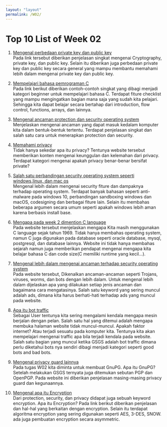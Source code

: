 ```yaml
---
layout: "layout"
permalink: /W02/
---
```


# Top 10 List of Week 02

1. [Mengenal perbedaan private key dan public key](https://www.geeksforgeeks.org/difference-between-private-key-and-public-key/)<br>
Pada link tersebut diberikan penjelasan singkat mengenai Cryptography, private key, dan public key. Selain itu diberikan juga perbedaan private key dan public key secara general yang mampu membantu memahami lebih dalam mengenai private key dan public key.

2. [Mempelajari bahasa pemrograman C](https://www.programiz.com/c-programming)<br>
Pada link berikut diberikan contoh-contoh singkat yang dibagi menjadi kategori beginner untuk mempelajari bahasa C. Terdapat fiture checklist yang mampu mengingatkan bagian mana saja yang sudah kita pelajari. Sehingga kita dapat belajar secara bertahap dari introduction, flow control, functions, arrays, dan lainnya.

3. [Mengenal ancaman protection dan security operating system](https://www.tutorialspoint.com/Protection-and-Security-in-Operating-System)<br>
Menjelaskan mengenai ancaman yang dapat masuk kedalam komputer kita dalam bentuk-bentuk tertentu. Terdapat penjelasan singkat dan salah satu cara untuk menerapkan protection dan security.

4. [Memahami privacy](https://choosetoencrypt.com/privacy/what-is-privacy-protection/)<br>
Tidak hanya sekedar apa itu privacy? Tentunya website tersebut memberikan konten mengenai keunggulan dan kelemahan dari privacy. Terdapat kategori mengenai apakah privacy benar-benar bersifat private?

5. [Salah satu perbandingan security operating system seperti windows,linux, dan mac os](https://www.sentinelone.com/blog/which-is-more-secure-windows-linux-or-macos/?utm_adgroup=110828305610&utm_type=b&utm_target=dsa-19959388920&utm_device=c&utm_medium=cpc&utm_source=google&utm_campaign=11908942032&utm_content=488222843747&utm_term=&hsa_mt=b&hsa_net=adwords&hsa_ver=3&hsa_kw=&hsa_acc=1330105940&hsa_grp=110828305610&hsa_tgt=dsa-19959388920&hsa_src=g&hsa_ad=488222843747&hsa_cam=11908942032&https://www.sentinelone.com/blog/which-is-more-secure-windows-linux-or-macos/&_bt=488222843747&_bk=&_bm=b&_bn=g&_bg=110828305610&gclid=CjwKCAiAhbeCBhBcEiwAkv2cYwqR6UNg4zmE-5PFH4qb99Bf8okUBq-TbDN2TWntC1X9qh_FYz18oRoCrTEQAvD_BwE)<br>
Mengenal lebih dalam mengenai security fiture dan dampaknya terhadap operating system. Terdapat banyak bahasan seperti anti-malware pada windows 10, perbandingan sandboxing windows dan macOS, codesigning dan berbagai fiture lain. Selain itu membahas beberapa argumen secara umum seperti apakah windows lebih aman karena berbasis install base.

6. [Mengapa pada week 2 dimention C language](https://www.toptal.com/c/after-all-these-years-the-world-is-still-powered-by-c-programming)<br>
Pada website tersebut menjelaskan mengapa Kita masih menggunakan C language sejak tahun 1969. Tidak hanya membahas
 operating system, namun C juga digunakan pada database seperti oracle database, mysql, postgresql, dan database lainnya. Website ini tidak hanya membahas sejarah namun juga memberikan pendapat mengenai mengapa kita belajar bahasa C dan code size(C memiliki runtime yang kecil...).
 
7. [Mengenal lebih dalam mengenai ancaman terhadap security operating system](https://www.clickcease.com/blog/trojans-viruses-worms-bots-whats-the-difference/)<br>
Pada website tersebut, Dikenalkan ancaman-ancaman seperti Trojans, viruses, worms, dan bots dengan lebih dalam. Untuk mengenal lebih dalam dijelaskan apa yang dilakukan setiap jenis ancaman dan bagaimana cara mengatasinya. Salah satu keyword yang sering muncul adalah ads, dimana kita harus berhati-hati terhadap ads yang muncul pada website.

8. [Apa itu bot traffic](https://www.clickcease.com/blog/what-is-bot-traffic/)<br>
Sebagai User tentunya kita sering mengalami kendala mengapa mesin berjalan dengan pelan. Salah satu hal yang ditemui adalah mengapa membuka halaman website tidak muncul-muncul. Apakah faktor internet? Atau terjadi sesuatu pada komputer kita. Tentunya kita akan mempelajari mengenai traffic apa bila terjadi kendala pada website. 
Salah satu bagian yang muncul ketika GSGS adalah bot traffic dimana perlu diketahui bots nya sendiri dibagi menjadi kategori seperti good bots and bad bots.


9. [Mengenal privacy guard lainnya](https://blog.ipswitch.com/the-difference-between-pgp-openpgp-and-gnupg-encryption)<br>
Pada tugas W02 kita diminta untuk membuat GnuPG. Apa itu GnuPG? Setelah melakukan GSGS ternyata juga ditemukan sebutan PGP dan OpenPGP. Pada website ini diberikan penjelasan masing-masing privacy guard dan kegunaannya.

10. [Mengenal apa itu Encryption](https://www.cloudflare.com/learning/ssl/what-is-encryption/)<br>
Dari protection, security, dan privacy didapat juga sebuah keyword encryption. Apa itu Encryption? Pada link berikut diberikan penjelasan dan hal-hal yang berkaitan dengan encryption. Selain itu terdapat algoritma encryption yang sering digunakan seperti AES, 3-DES, SNOW. ada juga pembuatan encryption secara asymmetric.
